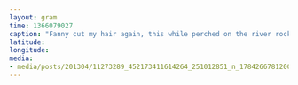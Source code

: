 ```yaml
---
layout: gram
time: 1366079027
caption: "Fanny cut my hair again, this while perched on the river rocks at Boiling Pots. Not bad, huh?"
latitude: 
longitude: 
media:
- media/posts/201304/11273289_452173411614264_251012851_n_17842667812000351.jpg
---
```

